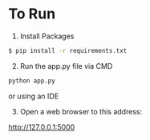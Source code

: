 # To Run

1) Install Packages
```bash
$ pip install -r requirements.txt
```

2) Run the app.py file via CMD 

```bash
python app.py
```
or using an IDE

3) Open a web browser to this address: 

http://127.0.0.1:5000 
